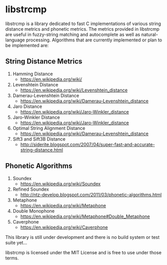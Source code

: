 libstrcmp
=========

libstrcmp is a library dedicated to fast C implementations of various string
distance metrics and phonetic metrics. The metrics provided in libstrcmp are
useful in fuzzy-string matching and autocomplete as well as natural-language
processing. Algorithms that are currently implemented or plan to be
implemented are:

String Distance Metrics
-----------------------
1. Hamming Distance
    * https://en.wikipedia.org/wiki/
2. Levenshtein Distance
    * https://en.wikipedia.org/wiki/Levenshtein_distance
3. Damerau-Levenshtein Distance
    * https://en.wikipedia.org/wiki/Damerau-Levenshtein_distance
4. Jaro Distance
    * https://en.wikipedia.org/wiki/Jaro-Winkler_distance
5. Jaro-Winkler Distance
    * https://en.wikipedia.org/wiki/Jaro-Winkler_distance
6. Optimal String Alignment Distance
    * https://en.wikipedia.org/wiki/Damerau-Levenshtein_distance
7. Sift3 and Sift3B Distance
    * http://siderite.blogspot.com/2007/04/super-fast-and-accurate-string-distance.html

Phonetic Algorithms
-------------------
1. Soundex
    * https://en.wikipedia.org/wiki/Soundex
2. Refined Soundex
    * http://ntz-develop.blogspot.com/2011/03/phonetic-algorithms.html
3. Metaphone
    * https://en.wikipedia.org/wiki/Metaphone
4. Double Monophone
    * https://en.wikipedia.org/wiki/Metaphone#Double_Metaphone
5. Caverphone
    * https://en.wikipedia.org/wiki/Caverphone

This library is still under development and there is no build system or test
suite yet...

libstrcmp is licensed under the MIT License and is free to use under those
terms.
